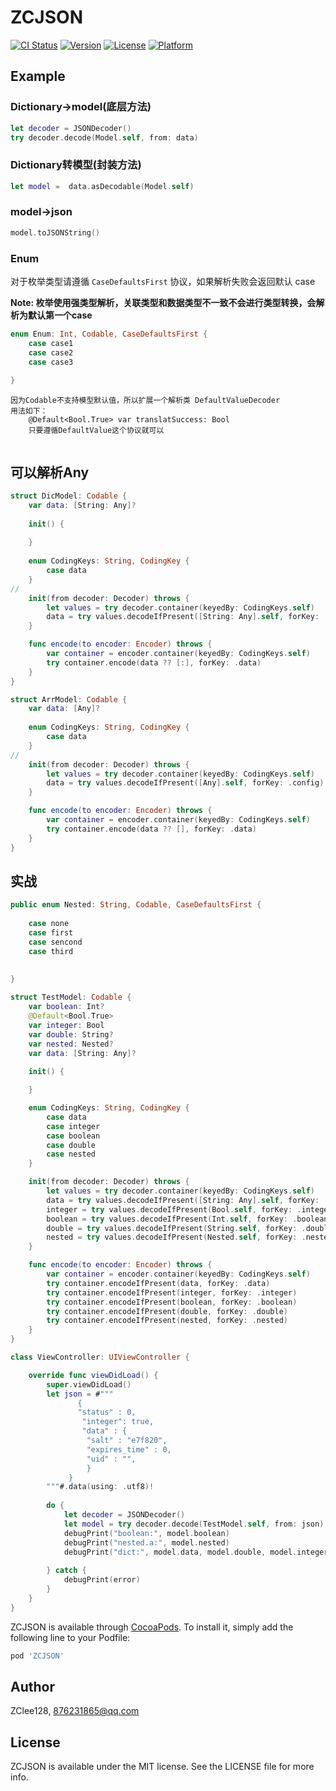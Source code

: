 # ZCJSON

[![CI Status](https://img.shields.io/travis/18162711/ZCJSON.svg?style=flat)](https://travis-ci.org/18162711/ZCJSON)
[![Version](https://img.shields.io/cocoapods/v/ZCJSON.svg?style=flat)](https://cocoapods.org/pods/ZCJSON)
[![License](https://img.shields.io/cocoapods/l/ZCJSON.svg?style=flat)](https://cocoapods.org/pods/ZCJSON)
[![Platform](https://img.shields.io/cocoapods/p/ZCJSON.svg?style=flat)](https://cocoapods.org/pods/ZCJSON)

## Example

### Dictionary->model(底层方法)

```swift
let decoder = JSONDecoder()
try decoder.decode(Model.self, from: data)

```

### Dictionary转模型(封装方法)
```swift
let model =  data.asDecodable(Model.self)
```

### model->json 
```swift
model.toJSONString()
```

### Enum

对于枚举类型请遵循 `CaseDefaultsFirst` 协议，如果解析失败会返回默认 case

**Note: 枚举使用强类型解析，关联类型和数据类型不一致不会进行类型转换，会解析为默认第一个case**

```swift
enum Enum: Int, Codable, CaseDefaultsFirst {
    case case1
    case case2
    case case3
    
}
```


```
因为Codable不支持模型默认值，所以扩展一个解析类 DefaultValueDecoder
用法如下：
    @Default<Bool.True> var translatSuccess: Bool
    只要遵循DefaultValue这个协议就可以
    
```

## 可以解析Any
```swift
struct DicModel: Codable {
    var data: [String: Any]?
    
    init() {
        
    }
    
    enum CodingKeys: String, CodingKey {
        case data
    }
//
    init(from decoder: Decoder) throws {
        let values = try decoder.container(keyedBy: CodingKeys.self)
        data = try values.decodeIfPresent([String: Any].self, forKey: .data)
    }

    func encode(to encoder: Encoder) throws {
        var container = encoder.container(keyedBy: CodingKeys.self)
        try container.encode(data ?? [:], forKey: .data)
    }
}

struct ArrModel: Codable {
    var data: [Any]?
    
    enum CodingKeys: String, CodingKey {
        case data
    }
//
    init(from decoder: Decoder) throws {
        let values = try decoder.container(keyedBy: CodingKeys.self)
        data = try values.decodeIfPresent([Any].self, forKey: .config)
    }

    func encode(to encoder: Encoder) throws {
        var container = encoder.container(keyedBy: CodingKeys.self)
        try container.encode(data ?? [], forKey: .data)
    }
}
```
## 实战
```swift
public enum Nested: String, Codable, CaseDefaultsFirst {
  
    case none
    case first
    case sencond
    case third
    
    
}

struct TestModel: Codable {
    var boolean: Int?
    @Default<Bool.True>
    var integer: Bool
    var double: String?
    var nested: Nested?
    var data: [String: Any]?
    
    init() {

    }

    enum CodingKeys: String, CodingKey {
        case data
        case integer
        case boolean
        case double
        case nested
    }

    init(from decoder: Decoder) throws {
        let values = try decoder.container(keyedBy: CodingKeys.self)
        data = try values.decodeIfPresent([String: Any].self, forKey: .data)
        integer = try values.decodeIfPresent(Bool.self, forKey: .integer) ?? true
        boolean = try values.decodeIfPresent(Int.self, forKey: .boolean)
        double = try values.decodeIfPresent(String.self, forKey: .double) ?? ""
        nested = try values.decodeIfPresent(Nested.self, forKey: .nested)
    }

    func encode(to encoder: Encoder) throws {
        var container = encoder.container(keyedBy: CodingKeys.self)
        try container.encodeIfPresent(data, forKey: .data)
        try container.encodeIfPresent(integer, forKey: .integer)
        try container.encodeIfPresent(boolean, forKey: .boolean)
        try container.encodeIfPresent(double, forKey: .double)
        try container.encodeIfPresent(nested, forKey: .nested)
    }
}

class ViewController: UIViewController {

    override func viewDidLoad() {
        super.viewDidLoad()
        let json = #"""
               {
               "status" : 0,
                "integer": true,
                "data" : {
                 "salt" : "e7f820",
                 "expires_time" : 0,
                 "uid" : "",
                 }
             }
        """#.data(using: .utf8)!
        
        do {
            let decoder = JSONDecoder() 
            let model = try decoder.decode(TestModel.self, from: json)
            debugPrint("boolean:", model.boolean)
            debugPrint("nested.a:", model.nested)
            debugPrint("dict:", model.data, model.double, model.integer)
            
        } catch {
            debugPrint(error)
        }
    }
}

```

ZCJSON is available through [CocoaPods](https://cocoapods.org). To install
it, simply add the following line to your Podfile:

```ruby
pod 'ZCJSON'
```

## Author

ZClee128, 876231865@qq.com

## License

ZCJSON is available under the MIT license. See the LICENSE file for more info.
